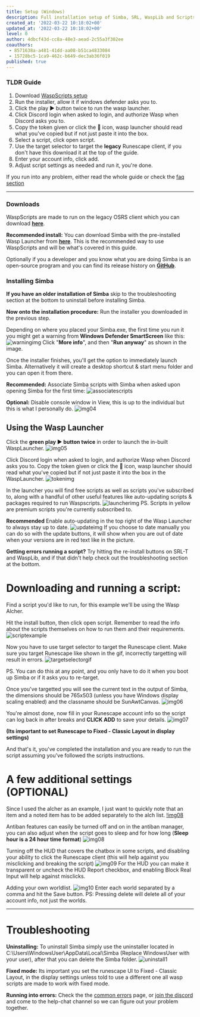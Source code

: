 ```yaml
---
title: Setup (Windows)
description: Full installation setup of Simba, SRL, WaspLib and Scripts
created_at: '2022-03-22 10:18:02+00'
updated_at: '2022-03-22 10:18:02+00'
level: 0
author: 4dbcf43d-cc8a-48e3-aead-2c55a3f302ee
coauthors:
 - 8571638a-a481-41dd-aa08-b51ca4833084
 - 15728bc5-1ca9-462c-b649-dec3ab36f019
published: true
---
```


### TLDR Guide

1. Download [WaspScripts setup](https://github.com/torwent/wasp-setup/releases/latest/download/Simba-setup.exe)
2. Run the installer, allow it if windows defender asks you to.
3. Click the  play ▶️  button twice to run the wasp launcher.
4. Click Discord login when asked to login, and authorize Wasp when Discord asks you to.
5. Copy the token given or click the 📝 icon, wasp launcher should read what you've copied but if not just paste it into the box.
6. Select a script, click open script. 
7. Use the target selector to target the **legacy** Runescape client, if you don't have this download it at the top of the guide.
8. Enter your account info, click add. 
9. Adjust script settings as needed and run it, you're done.

If you run into any problem, either read the whole guide or check the [faq section](https://waspscripts.com/faq)

--------------

### Downloads

WaspScripts are made to run on the legacy OSRS client which you can download [**here**](https://www.Runescape.com/downloads/oldschool.msi).

**Recommended install:** You can download Simba with the pre-installed Wasp Launcher from [**here**](https://github.com/torwent/wasp-setup/releases/latest/download/Simba-setup.exe). 
This is the recommended way to use WaspScripts and will be what's covered in this guide.

Optionally if you a developer and you know what you are doing Simba is an open-source program and you can find its release history on [**GitHub**](https://github.com/Villavu/Simba/releases/).

### Installing Simba

**If you have an older installation of Simba** skip to the troubleshooting section at the bottom to uninstall before installing Simba.

**Now onto the installation procedure:**
Run the installer you downloaded in the previous step. 

Depending on where you placed your Simba.exe, the first time you run it you might get a warning from **Windows Defender SmartScreen** like this:
![warningimg](https://i.imgur.com/DBJtvgd.png)
Click "**More info**", and then "**Run anyway**" as shown in the image.

Once the installer finishes, you'll get the option to immediately launch Simba. Alternatively it will create a desktop shortcut & start menu folder and you can open it from there.

**Recommended:** Associate Simba scripts with Simba when asked upon opening Simba for the first time:
![associatescripts](https://i.imgur.com/uwZGAJb.png)

**Optional:** Disable console window in View, this is up to the individual but this is what I personally do.
![img04](https://i.imgur.com/WYOGoUx.png)

## Using the Wasp Launcher

Click the **green play ▶️ button twice** in order to launch the in-built WaspLauncher. 
![img05](https://i.imgur.com/hxAlnVU.png)

Click Discord login when asked to login, and authorize Wasp when Discord asks you to.
Copy the token given or click the 📝 icon, wasp launcher should read what you've copied but if not just paste it into the box in the WaspLauncher.
![tokenimg](https://i.imgur.com/K0AfzNy.png)

In the launcher you will find free scripts as well as scripts you've subscribed to, along with a handful of other useful features like auto-updating scripts & packages required to run Waspscripts.
![launcherimg](https://i.imgur.com/XB1XxzL.png)
PS. Scripts in yellow are premium scripts you're currently subscribed to.

**Recommended** Enable auto-updating in the top right of the Wasp Launcher to always stay up to date.
![updateimg](https://i.imgur.com/BRLTY5V.png)
If you choose to date manually you can do so with the update buttons, it will show when you are out of date when your versions are in red text like in the picture.

**Getting errors running a script?** Try hitting the re-install buttons on SRL-T and WaspLib, and if that didn't help check out the troubleshooting section at the bottom.

# Downloading and running a script:

Find a script you'd like to run, for this example we'll be using the Wasp Alcher. 

Hit the install button, then click open script. Remember to read the info about the scripts themselves on how to run them and their requirements.
![scriptexample](https://i.imgur.com/3Mh4i84.png)

Now you have to use target selector to target the Runescape client. Make sure you target Runescape like shown in the gif, incorrectly targetting will result in errors.
![targetselectorgif](https://i.imgur.com/Z1vTX7w.gif)

PS. You can do this at any point, and you only have to do it when you boot up Simba or if it asks you to re-target.

Once you've targetted you will see the current text in the output of Simba, the dimensions should be 765x503 (unless you have Windows display scaling enabled) and the classname should be SunAwtCanvas.
![img06](https://i.imgur.com/yBDpnnp.png)

You're almost done, now fill in your Runescape account info so the script can log back in after breaks and **CLICK ADD** to save your details.
![img07](https://i.imgur.com/PKnVWoC.png)

 **(Its important to set Runescape to Fixed - Classic Layout in display settings)**

And that's it, you've completed the installation and you are ready to run the script assuming you've followed the scripts instructions. 

# A few additional settings (OPTIONAL)

Since I used the alcher as an example, I just want to quickly note that an item and a noted item has to be added separately to the alch list.
[!img08](https://i.imgur.com/GgoSQSQ.png)

Antiban features can easily be turned off and on in the antiban manager, you can also adjust when the script goes to sleep and for how long (**Sleep hour is a 24 hour time format**)
![img08](https://i.imgur.com/feo0ayC.png)

Turning off the HUD that covers the chatbox in some scripts, and disabling your ability to click the Runescape client (this will help against you misclicking and breaking the script)
![img09](https://i.imgur.com/QNTa6hH.png) 
For the HUD you can make it transparent or uncheck the HUD Report checkbox, and enabling Block Real Input will help against misclicks.

Adding your own worldlist.
![img10](https://i.imgur.com/xZqcxbX.png)
Enter each world separated by a comma and hit the Save button. PS: Pressing delete will delete all of your account info, not just the worlds.

--------------

# Troubleshooting

**Uninstalling:** To uninstall Simba simply use the uninstaller located in C:\Users\WindowsUser\AppData\Local\Simba (Replace WindowsUser with your user), after that you can delete the Simba folder.
![uninstall1](https://i.imgur.com/8SmGEvP.png)

**Fixed mode:** Its important you set the runescape UI to Fixed - Classic Layout, in the display settings unless told to use a different one all wasp scripts are made to work with fixed mode.

**Running into errors:** Check the the [common errors](https://waspscripts.com/faq) page, or [join the discord](https://discord.com/invite/YMYUahmww9) and come to the help-chat channel so we can figure out your problem together.